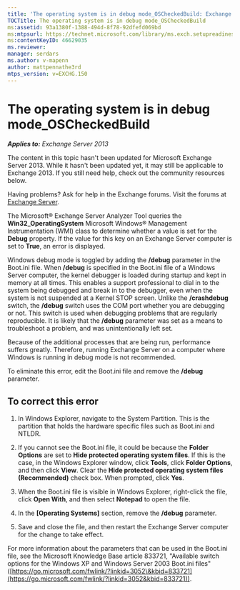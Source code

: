 ```yaml
---
title: 'The operating system is in debug mode_OSCheckedBuild: Exchange 2013 Help'
TOCTitle: The operating system is in debug mode_OSCheckedBuild
ms:assetid: 93a1380f-1388-494d-8f78-92dfefd069bd
ms:mtpsurl: https://technet.microsoft.com/library/ms.exch.setupreadiness.oscheckedbuild(v=EXCHG.150)
ms:contentKeyID: 46629035
ms.reviewer: 
manager: serdars
ms.author: v-mapenn
author: mattpennathe3rd
mtps_version: v=EXCHG.150
---
```


# The operating system is in debug mode\_OSCheckedBuild

_**Applies to:** Exchange Server 2013_

The content in this topic hasn't been updated for Microsoft Exchange Server 2013. While it hasn't been updated yet, it may still be applicable to Exchange 2013. If you still need help, check out the community resources below.

Having problems? Ask for help in the Exchange forums. Visit the forums at [Exchange Server](https://go.microsoft.com/fwlink/p/?linkid=60612).

The Microsoft® Exchange Server Analyzer Tool queries the **Win32\_OperatingSystem** Microsoft Windows® Management Instrumentation (WMI) class to determine whether a value is set for the **Debug** property. If the value for this key on an Exchange Server computer is set to **True**, an error is displayed.

Windows debug mode is toggled by adding the **/debug** parameter in the Boot.ini file. When **/debug** is specified in the Boot.ini file of a Windows Server computer, the kernel debugger is loaded during startup and kept in memory at all times. This enables a support professional to dial in to the system being debugged and break in to the debugger, even when the system is not suspended at a Kernel STOP screen. Unlike the **/crashdebug** switch, the **/debug** switch uses the COM port whether you are debugging or not. This switch is used when debugging problems that are regularly reproducible. It is likely that the **/debug** parameter was set as a means to troubleshoot a problem, and was unintentionally left set.

Because of the additional processes that are being run, performance suffers greatly. Therefore, running Exchange Server on a computer where Windows is running in debug mode is not recommended.

To eliminate this error, edit the Boot.ini file and remove the **/debug** parameter.

## To correct this error

1. In Windows Explorer, navigate to the System Partition. This is the partition that holds the hardware specific files such as Boot.ini and NTLDR.

2. If you cannot see the Boot.ini file, it could be because the **Folder Options** are set to **Hide protected operating system files**. If this is the case, in the Windows Explorer window, click **Tools**, click **Folder Options**, and then click **View**. Clear the **Hide protected operating system files (Recommended)** check box. When prompted, click **Yes**.

3. When the Boot.ini file is visible in Windows Explorer, right-click the file, click **Open With**, and then select **Notepad** to open the file.

4. In the **\[Operating Systems\]** section, remove the **/debug** parameter.

5. Save and close the file, and then restart the Exchange Server computer for the change to take effect.

For more information about the parameters that can be used in the Boot.ini file, see the Microsoft Knowledge Base article 833721, "Available switch options for the Windows XP and Windows Server 2003 Boot.ini files" ([https://go.microsoft.com/fwlink/?linkid=3052\&kbid=833721](https://go.microsoft.com/fwlink/?linkid=3052&kbid=833721)).

